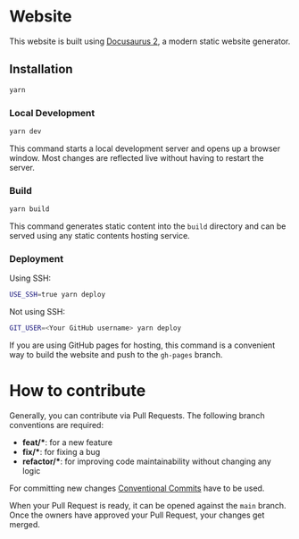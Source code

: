 # Website

This website is built using [Docusaurus 2](https://docusaurus.io/), a modern static website generator.

## Installation

```sh
yarn
```

### Local Development

```sh
yarn dev
```

This command starts a local development server and opens up a browser window. Most changes are reflected live without having to restart the server.

### Build

```sh
yarn build
```

This command generates static content into the `build` directory and can be served using any static contents hosting service.

### Deployment

Using SSH:

```sh
USE_SSH=true yarn deploy
```

Not using SSH:

```sh
GIT_USER=<Your GitHub username> yarn deploy
```

If you are using GitHub pages for hosting, this command is a convenient way to build the website and push to the `gh-pages` branch.

# How to contribute

Generally, you can contribute via Pull Requests. The following branch conventions are required:

- **feat/\***: for a new feature
- **fix/\***: for fixing a bug
- **refactor/\***: for improving code maintainability without changing any logic

For committing new changes [Conventional Commits](https://www.conventionalcommits.org/en/v1.0.0/) have
to be used.

When your Pull Request is ready, it can be opened against the `main` branch. Once the owners have approved
your Pull Request, your changes get merged.